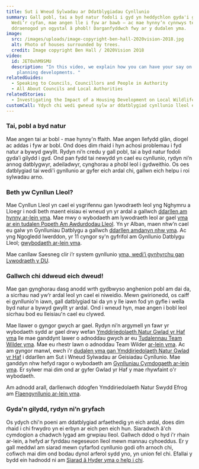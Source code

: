 ```yaml
---
title: Sut i Wneud Sylwadau ar Ddatblygiadau Cynllunio
summary: Gall pobl, tai a byd natur fodoli i gyd yn heddychlon gyda'i gilydd.
  Wedi’r cyfan, mae angen lle i fyw ar bawb – ac mae hynny’n cynnwys teuluoedd o
  ddraenogod yn ogystal â phobl! Darganfyddwch fwy ar y dudalen yma.
image:
  src: /images/uploads/image-copyright-ben-hall-2020vision-2018.jpg
  alt: Photo of houses surrounded by trees.
  credit: Image copyright Ben Hall / 2020Vision 2018
video:
  id: JET0xhM9SMU
  description: "In this video, we explain how you can have your say on local
    planning developments. "
relatedGuides:
  - Speaking to Councils, Councillors and People in Authority
  - All About Councils and Local Authorities
relatedStories:
  - Investigating the Impact of a Housing Development on Local Wildlife
customCall: Ydych chi wedi gwneud sylw ar ddatblygiad cynllunio lleol erioed?
---
```

### Tai, pobl a byd natur

Mae angen tai ar bobl - mae hynny'n ffaith. Mae angen llefydd glân, diogel ac addas i fyw ar bobl. Ond does dim rhaid i hyn achosi problemau i fyd natur a bywyd gwyllt. Rydyn ni’n credu y gall pobl, tai a byd natur fodoli gyda’i gilydd i gyd. Ond pan fydd tai newydd yn cael eu cynllunio, rydyn ni’n annog datblygwyr, adeiladwyr, cynghorau a phobl leol i gydweithio. Os oes datblygiad tai wedi'i gynllunio ar gyfer eich ardal chi, gallwn eich helpu i roi sylwadau arno.

### Beth yw Cynllun Lleol?

Mae Cynllun Lleol yn cael ei ysgrifennu gan lywodraeth leol yng Nghymru a Lloegr i nodi beth maent eisiau ei wneud yn yr ardal a gallwch [ddarllen am hynny ar-lein yma](https://www.gov.uk/guidance/local-plans). Mae mwy o wybodaeth am lywodraeth leol ar gael [yma ar ein tudalen Popeth Am Awdurdodau Lleol](https://nextdoornaturehub.org.uk/guides/all-about-councils-and-local-authorities). Yn yr Alban, maen nhw’n cael eu galw yn Gynlluniau Datblygu a gallwch [ddarllen amdanyn nhw yma](https://www.gov.scot/publications/guide-planning-system-scotland/). Ac yng Ngogledd Iwerddon, yr 11 cyngor sy'n gyfrifol am Gynllunio Datblygu Lleol; [gwybodaeth ar-lein yma](https://www.infrastructure-ni.gov.uk/articles/ni-planning-system).

Mae canllaw Saesneg clir i’r system gynllunio [yma, wedi’i gynhyrchu gan Lywodraeth y DU](https://www.gov.uk/government/publications/plain-english-guide-to-the-planning-system).

### Gallwch chi ddweud eich dweud!

Mae gan gynghorau dasg anodd wrth gydbwyso anghenion pobl am dai da, a sicrhau nad yw’r ardal leol yn cael ei niweidio. Mewn gwirionedd, os caiff ei gynllunio'n iawn, gall datblygiad tai da yn y lle iawn fod yn gyfle i wella byd natur a bywyd gwyllt yr ardal. Ond i wneud hyn, mae angen i bobl leol sicrhau bod eu lleisiau'n cael eu clywed.

Mae llawer o gyngor gwych ar gael. Rydyn ni’n argymell yn fawr yr wybodaeth sydd ar gael drwy wefan [Ymddiriedolaeth Natur Gwlad yr Haf yma](https://www.somersetwildlife.org/) lle mae ganddynt lawer o adnoddau gwych ar eu [Tudalennau Team Wilder yma](https://www.somersetwildlife.org/get-involved/team-wilder). Mae eu rhestr lawn o adnoddau Team Wilder [ar-lein yma](https://www.somersetwildlife.org/team-wilder/team-wilder-resources). Ac am gyngor manwl, ewch i'r [dudalen yma gan Ymddiriedolaeth Natur Gwlad yr Haf](https://www.somersetwildlife.org/sites/default/files/2022-11/How%20To%20Comment%20On%20Planning%20Applications.pdf) i ddarllen am Sut i Wneud Sylwadau ar Geisiadau Cynllunio. Mae ganddyn nhw hefyd ragor o wybodaeth am [Gynlluniau Cymdogaeth ar-lein yma](https://www.somersetwildlife.org/sites/default/files/2022-11/Engaging%20With%20Neighbourhood%20Plans.pdf). Er sylwer mai dim ond ar gyfer Gwlad yr Haf y mae rhywfaint o'r wybodaeth.

Am adnodd arall, darllenwch ddogfen Ymddiriedolaeth Natur Swydd Efrog am [Flaengynllunio ar-lein yma](https://www.ywt.org.uk/sites/default/files/2018-07/Forward%20Planning_0.pdf).

### Gyda'n gilydd, rydyn ni’n gryfach

Os ydych chi'n poeni am ddatblygiad arfaethedig yn eich ardal, does dim rhaid i chi frwydro yn ei erbyn ar eich pen eich hun. Siaradwch â'ch cymdogion a chadwch lygad am grwpiau lleol. Gallwch ddod o hyd i'r rhain ar-lein, a hefyd ar fyrddau negeseuon lleol mewn mannau cyhoeddus. Er y gall meddwl am siarad mewn cyfarfod cynllunio godi ofn arnoch chi, cofiwch mai dim ond bodau dynol arferol sydd yno, yn union fel chi. Efallai y bydd ein hadnodd ni am [Siarad â Hyder yma o help i chi](https://nextdoornaturehub.org.uk/guides/speaking-to-councils-councillors-and-people-in-authority).
